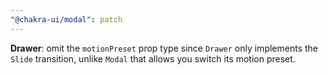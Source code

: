 ```yaml
---
"@chakra-ui/modal": patch
---
```


**Drawer**: omit the `motionPreset` prop type since `Drawer` only implements the
`Slide` transition, unlike `Modal` that allows you switch its motion preset.
